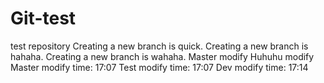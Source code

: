 # Git-test
test repository
Creating a new branch is quick.
Creating a new branch is hahaha.
Creating a new branch is wahaha.
Master modify
Huhuhu modify
Master modify time: 17:07
Test   modify time: 17:07
Dev    modify time: 17:14
